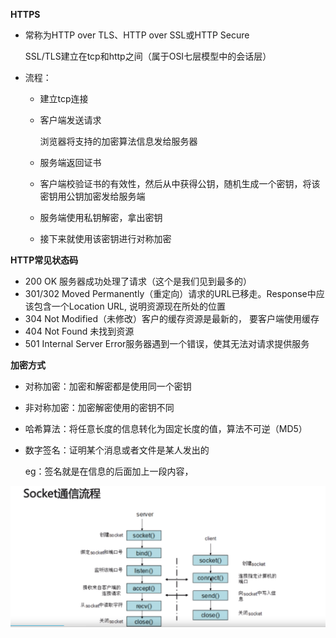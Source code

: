 **HTTPS**

- 常称为HTTP over TLS、HTTP over SSL或HTTP Secure

  SSL/TLS建立在tcp和http之间（属于OSI七层模型中的会话层）

- 流程：

  - 建立tcp连接
  
  - 客户端发送请求
  
    浏览器将支持的加密算法信息发给服务器
  
  - 服务端返回证书
  
  - 客户端校验证书的有效性，然后从中获得公钥，随机生成一个密钥，将该密钥用公钥加密发给服务端
  
  - 服务端使用私钥解密，拿出密钥
  
  - 接下来就使用该密钥进行对称加密





**HTTP常见状态码**

- 200 OK 服务器成功处理了请求（这个是我们见到最多的）
- 301/302 Moved Permanently（重定向）请求的URL已移走。Response中应该包含一个Location URL, 说明资源现在所处的位置
- 304 Not Modified（未修改）客户的缓存资源是最新的， 要客户端使用缓存
- 404 Not Found 未找到资源
- 501 Internal Server Error服务器遇到一个错误，使其无法对请求提供服务





**加密方式**

- 对称加密：加密和解密都是使用同一个密钥

- 非对称加密：加密解密使用的密钥不同

- 哈希算法：将任意长度的信息转化为固定长度的值，算法不可逆（MD5）

- 数字签名：证明某个消息或者文件是某人发出的

  eg：签名就是在信息的后面加上一段内容，



![1568795792289](image/socket.png)